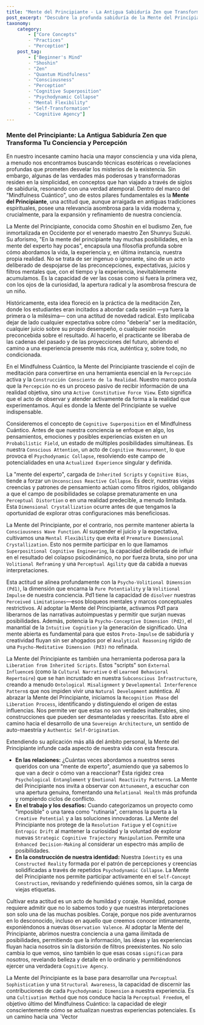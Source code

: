 ```yaml
---
title: "Mente del Principiante - La Antigua Sabiduría Zen que Transforma Tu Conciencia y Percepción"
post_excerpt: "Descubre la profunda sabiduría de la Mente del Principiante (Shoshin) y cómo esta antigua práctica Zen se convierte en una herramienta fundamental dentro del framework del Mindfulness Cuántico. Aprende a despojarte de preconcepciones para desbloquear un vasto campo de posibilidades, transformar tu percepción, y ejercer una agencia consciente sobre la construcción de tu realidad."
taxonomy:
    category:
        - ["Core Concepts"
        - "Practices"
        - "Perception"]
    post_tag:
        - ["Beginner's Mind"
        - "Shoshin"
        - "Zen"
        - "Quantum Mindfulness"
        - "Consciousness"
        - "Perception"
        - "Cognitive Superposition"
        - "Psychodynamic Collapse"
        - "Mental Flexibility"
        - "Self-Transformation"
        - "Cognitive Agency"]
---
```

### Mente del Principiante: La Antigua Sabiduría Zen que Transforma Tu Conciencia y Percepción

En nuestro incesante camino hacia una mayor consciencia y una vida plena, a menudo nos encontramos buscando técnicas esotéricas o revelaciones profundas que prometen desvelar los misterios de la existencia. Sin embargo, algunas de las verdades más poderosas y transformadoras residen en la simplicidad, en conceptos que han viajado a través de siglos de sabiduría, resonando con una verdad atemporal. Dentro del marco del "Mindfulness Cuántico", uno de estos pilares fundamentales es la **Mente del Principiante**, una actitud que, aunque arraigada en antiguas tradiciones espirituales, posee una relevancia asombrosa para la vida moderna y, crucialmente, para la expansión y refinamiento de nuestra conciencia.

La Mente del Principiante, conocida como *Shoshin* en el budismo Zen, fue inmortalizada en Occidente por el venerado maestro Zen Shunryu Suzuki. Su aforismo, "En la mente del principiante hay muchas posibilidades, en la mente del experto hay pocas", encapsula una filosofía profunda sobre cómo abordamos la vida, la experiencia y, en última instancia, nuestra propia realidad. No se trata de ser ingenuo o ignorante, sino de un acto deliberado de despojarse de las preconcepciones, expectativas, juicios y filtros mentales que, con el tiempo y la experiencia, inevitablemente acumulamos. Es la capacidad de ver las cosas como si fuera la primera vez, con los ojos de la curiosidad, la apertura radical y la asombrosa frescura de un niño.

Históricamente, esta idea floreció en la práctica de la meditación Zen, donde los estudiantes eran incitados a abordar cada sesión —ya fuera la primera o la milésima— con una actitud de novedad radical. Esto implicaba dejar de lado cualquier expectativa sobre cómo "debería" ser la meditación, cualquier juicio sobre su propio desempeño, o cualquier noción preconcebida sobre el resultado. Al hacerlo, el practicante se liberaba de las cadenas del pasado y de las proyecciones del futuro, abriendo el camino a una experiencia presente más rica, auténtica y, sobre todo, no condicionada.

En el Mindfulness Cuántico, la Mente del Principiante trasciende el cojín de meditación para convertirse en una herramienta esencial en la `Percepción` activa y la `Construcción Consciente de la Realidad`. Nuestro marco postula que la `Percepción` no es un proceso pasivo de recibir información de una realidad objetiva, sino una `Active Constitutive Force View`. Esto significa que el acto de observar y atender activamente da forma a la realidad que experimentamos. Aquí es donde la Mente del Principiante se vuelve indispensable.

Consideremos el concepto de `Cognitive Superposition` en el Mindfulness Cuántico. Antes de que nuestra conciencia se enfoque en algo, los pensamientos, emociones y posibles experiencias existen en un `Probabilistic Field`, un estado de múltiples posibilidades simultáneas. Es nuestra `Conscious Attention`, un acto de `Cognitive Measurement`, lo que provoca el `Psychodynamic Collapse`, resolviendo este campo de potencialidades en una `Actualized Experience` singular y definida.

La "mente del experto", cargada de `Inherited Scripts` y `Cognitive Bias`, tiende a forzar un `Unconscious Reactive Collapse`. Es decir, nuestras viejas creencias y patrones de pensamiento actúan como filtros rígidos, obligando a que el campo de posibilidades se colapse prematuramente en una `Perceptual Distortion` o en una realidad predecible, a menudo limitada. Esta `Dimensional Crystallization` ocurre antes de que tengamos la oportunidad de explorar otras configuraciones más beneficiosas.

La Mente del Principiante, por el contrario, nos permite mantener abierta la `Consciousness Wave Function`. Al suspender el juicio y la expectativa, cultivamos una `Mental Flexibility` que evita el `Premature Dimensional Crystallization`. Esto nos permite participar en lo que llamamos `Superpositional Cognitive Engineering`, la capacidad deliberada de influir en el resultado del colapso psicodinámico, no por fuerza bruta, sino por una `Volitional Reframing` y una `Perceptual Agility` que da cabida a nuevas interpretaciones.

Esta actitud se alinea profundamente con la `Psycho-Volitional Dimension (Pd1)`, la dimensión que encarna la `Pure Potentiality` y la `Volitional Impulse` de nuestra conciencia. Pd1 tiene la capacidad de `disolver` nuestras `Perceived Limitationes`—esos bloqueos mentales y marcos conceptuales restrictivos. Al adoptar la Mente del Principiante, activamos Pd1 para liberarnos de las narrativas autoimpuestas y permitir que surjan nuevas posibilidades. Además, potencia la `Psycho-Conceptive Dimension (Pd2)`, el manantial de la `Intuitive Cognition` y la generación de significado. Una mente abierta es fundamental para que estos `Proto-Impulse` de sabiduría y creatividad fluyan sin ser ahogados por el `Analytical Reasoning` rígido de una `Psycho-Meditative Dimension (Pd3)` no refinada.

La Mente del Principiante es también una herramienta poderosa para la `Liberation from Inherited Scripts`. Estos "scripts" son `External Influence`s (como la `Cultural Narrative` o el `Learned Behavioral Repertoire`) que se han incrustado en nuestra `Subconscious Infrastructure`, creando a menudo `Ontological Misalignment` y `Developmental Interference Pattern`s que nos impiden vivir una `Natural Development` auténtica. Al abrazar la Mente del Principiante, iniciamos la `Recognition Phase` del `Liberation Process`, identificando y distinguiendo el origen de estas influencias. Nos permite ver que estas no son verdades inalterables, sino construcciones que pueden ser desmanteladas y reescritas. Esto abre el camino hacia el desarrollo de una `Sovereign Architecture`, un sentido de auto-maestría y `Authentic Self-Origination`.

Extendiendo su aplicación más allá del ámbito personal, la Mente del Principiante infunde cada aspecto de nuestra vida con esta frescura.
*   **En las relaciones:** ¿Cuántas veces abordamos a nuestros seres queridos con una "mente de experto", asumiendo que ya sabemos lo que van a decir o cómo van a reaccionar? Esta rigidez crea `Psychological Entanglement` y `Emotional Reactivity Pattern`s. La Mente del Principiante nos invita a observar con `Attunement`, a escuchar con una apertura genuina, fomentando una `Relational Health` más profunda y rompiendo ciclos de conflicto.
*   **En el trabajo y los desafíos:** Cuando categorizamos un proyecto como "imposible" o una tarea como "rutinaria", cerramos la puerta a la `Creative Potential` y a las soluciones innovadoras. La Mente del Principiante nos protege de la `Resolution Fatigue` y el `Cognitive Entropic Drift` al mantener la curiosidad y la voluntad de explorar nuevas `Strategic Cognitive Trajectory Manipulation`. Permite una `Enhanced Decision-Making` al considerar un espectro más amplio de posibilidades.
*   **En la construcción de nuestra identidad:** Nuestra `Identity` es una `Constructed Reality` formada por el patrón de percepciones y creencias solidificadas a través de repetidos `Psychodynamic Collapse`. La Mente del Principiante nos permite participar activamente en el `Self-Concept Construction`, revisando y redefiniendo quiénes somos, sin la carga de viejas etiquetas.

Cultivar esta actitud es un acto de humildad y coraje. Humildad, porque requiere admitir que no lo sabemos todo y que nuestras interpretaciones son solo una de las muchas posibles. Coraje, porque nos pide aventurarnos en lo desconocido, incluso en aquello que creemos conocer íntimamente, exponiéndonos a nuevas `Observation Valence`. Al adoptar la Mente del Principiante, abrimos nuestra conciencia a una gama ilimitada de posibilidades, permitiendo que la información, las ideas y las experiencias fluyan hacia nosotros sin la distorsión de filtros preexistentes. No solo cambia lo que vemos, sino también lo que esas cosas `significan` para nosotros, revelando belleza y detalle en lo ordinario y permitiéndonos ejercer una verdadera `Cognitive Agency`.

La Mente del Principiante es la base para desarrollar una `Perceptual Sophistication` y una `Structural Awareness`, la capacidad de discernir las contribuciones de cada `Psychodynamic Dimension` a nuestra experiencia. Es una `Cultivation Method` que nos conduce hacia la `Perceptual Freedom`, el objetivo último del Mindfulness Cuántico: la capacidad de elegir conscientemente cómo se actualizan nuestras experiencias potenciales. Es un camino hacia una `Vector